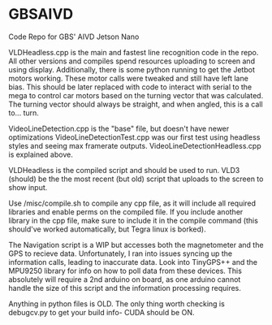 # GBSAIVD
Code Repo for GBS' AIVD Jetson Nano

VLDHeadless.cpp is the main and fastest line recognition code in the repo. All other versions and compiles spend
resources uploading to screen and using display. Additionally, there is some python running to get the Jetbot motors working.
These motor calls were tweaked and still have left lane bias.
This should be later replaced with code to interact with serial to the mega to control car motors based on the turning vector
that was calculated. The turning vector should always be straight, and when angled, this is a call to... turn.

VideoLineDetection.cpp is the "base" file, but doesn't have newer optimizations
VideoLineDetectionTest.cpp was our first test using headless styles and seeing max framerate outputs.
VideoLineDetectionHeadless.cpp is explained above.

VLDHeadless is the compiled script and should be used to run.
VLD3 (should) be the the most recent (but old) script that uploads to the screen to show input.

Use /misc/compile.sh to compile any cpp file, as it will include all required libraries and enable perms on the compiled file.
If you include another library in the cpp file, make sure to include it in the compile command (this should've worked automatically, but
Tegra linux is borked).

The Navigation script is a WIP but accesses both the magnetometer and the GPS to recieve data. Unfortunately, I ran into issues
syncing up the information calls, leading to inaccurate data.
Look into TinyGPS++ and the MPU9250 library for info on how to poll data from these devices.
This absolutely will require a 2nd arduino on board, as one arduino cannot handle the size of this script and the information
processing requires.

Anything in python files is OLD. The only thing worth checking is debugcv.py to get your build info- CUDA should be ON.
